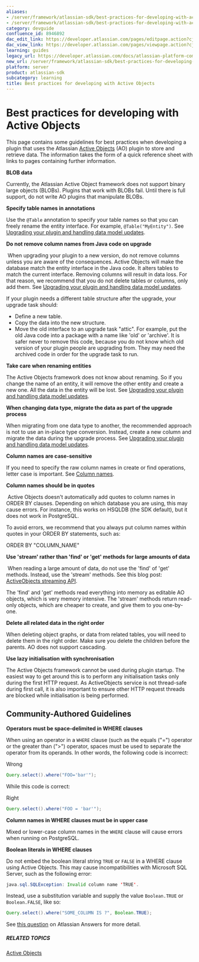 ```yaml
---
aliases:
- /server/framework/atlassian-sdk/best-practices-for-developing-with-active-objects-8946892.html
- /server/framework/atlassian-sdk/best-practices-for-developing-with-active-objects-8946892.md
category: devguide
confluence_id: 8946892
dac_edit_link: https://developer.atlassian.com/pages/editpage.action?cjm=wozere&pageId=8946892
dac_view_link: https://developer.atlassian.com/pages/viewpage.action?cjm=wozere&pageId=8946892
learning: guides
legacy_url: https://developer.atlassian.com/docs/atlassian-platform-common-components/active-objects/developing-your-plugin-with-active-objects/best-practices-for-developing-with-active-objects
new_url: /server/framework/atlassian-sdk/best-practices-for-developing-with-active-objects
platform: server
product: atlassian-sdk
subcategory: learning
title: Best practices for developing with Active Objects
---
```

# Best practices for developing with Active Objects

This page contains some guidelines for best practices when developing a plugin that uses the Atlassian [Active Objects](https://developer.atlassian.com/display/AO/Active+Objects) (AO) plugin to store and retrieve data. The information takes the form of a quick reference sheet with links to pages containing further information.

**BLOB data**

Currently, the Atlassian Active Object framework does not support binary large objects (BLOBs). Plugins that work with BLOBs fail. Until there is full support, do not write AO plugins that manipulate BLOBs.

**Specify table names in annotations**

Use the `@Table` annotation to specify your table names so that you can freely rename the entity interface. For example, `@Table("MyEntity")`. See [Upgrading your plugin and handling data model updates](/server/framework/atlassian-sdk/upgrading-your-plugin-and-handling-data-model-updates).

**Do not remove column names from Java code on upgrade**

 When upgrading your plugin to a new version, do not remove columns unless you are aware of the consequences. Active Objects will make the database match the entity interface in the Java code. It alters tables to match the current interface. Removing columns will result in data loss. For that reason, we recommend that you do not delete tables or columns, only add them. See [Upgrading your plugin and handling data model updates](/server/framework/atlassian-sdk/upgrading-your-plugin-and-handling-data-model-updates). 

If your plugin needs a different table structure after the upgrade, your upgrade task should:

-   Define a new table.
-   Copy the data into the new structure.
-   Move the old interface to an upgrade task "attic". For example, put the old Java code into a package with a name like 'old' or 'archive'. It is safer never to remove this code, because you do not know which old version of your plugin people are upgrading from. They may need the archived code in order for the upgrade task to run.

**Take care when renaming entities**

The Active Objects framework does not know about renaming. So if you change the name of an entity, it will remove the other entity and create a new one. All the data in the entity will be lost. See [Upgrading your plugin and handling data model updates](/server/framework/atlassian-sdk/upgrading-your-plugin-and-handling-data-model-updates).

**When changing data type, migrate the data as part of the upgrade process**

When migrating from one data type to another, the recommended approach is not to use an in-place type conversion. Instead, create a new column and migrate the data during the upgrade process. See [Upgrading your plugin and handling data model updates](/server/framework/atlassian-sdk/upgrading-your-plugin-and-handling-data-model-updates).

**Column names are case-sensitive**

If you need to specify the raw column names in create or find operations, letter case is important. See [Column names](/server/framework/atlassian-sdk/column-names).

**Column names should be in quotes**

 Active Objects doesn't automatically add quotes to column names in ORDER BY clauses. Depending on which database you are using, this may cause errors. For instance, this works on HSQLDB (the SDK default), but it does not work in PostgreSQL.

To avoid errors, we recommend that you always put column names within quotes in your ORDER BY statements, such as:

ORDER BY "COLUMN\_NAME"

**Use 'stream' rather than 'find' or 'get' methods for large amounts of data**

 When reading a large amount of data, do not use the 'find' of 'get' methods. Instead, use the 'stream' methods. See this blog post: <a href="http://blogs.atlassian.com/2011/09/activeobjects_streaming_api/" class="external-link">ActiveObjects streaming API</a>.

The 'find' and 'get' methods read everything into memory as editable AO objects, which is very memory intensive. The 'stream' methods return read-only objects, which are cheaper to create, and give them to you one-by-one.

**Delete all related data in the right order**

When deleting object graphs, or data from related tables, you will need to delete them in the right order. Make sure you delete the children before the parents. AO does not support cascading.

**Use lazy initialisation with synchronisation**

The Active Objects framework cannot be used during plugin startup. The easiest way to get around this is to perform any initialisation tasks only during the first HTTP request. As ActiveObjects service is not thread-safe during first call, it is also important to ensure other HTTP request threads are blocked while initialisation is being performed.

## Community-Authored Guidelines

**Operators must be space-delimited in WHERE clauses**

When using an operator in a `WHERE` clause (such as the equals ("=") operator or the greater than ("&gt;") operator, spaces must be used to separate the operator from its operands. In other words, the following code is incorrect:

Wrong

``` java
Query.select().where("FOO='bar'");
```

While this code is correct:

Right

``` java
Query.select().where("FOO = 'bar'");
```

**Column names in WHERE clauses must be in upper case**

Mixed or lower-case column names in the `WHERE` clause will cause errors when running on PostgreSQL.

**Boolean literals in WHERE clauses**

Do not embed the boolean literal string `TRUE` or `FALSE` in a WHERE clause using Active Objects. This may cause incompatibilities with Microsoft SQL Server, such as the following error:

``` java
java.sql.SQLException: Invalid column name 'TRUE'.
```

Instead, use a substitution variable and supply the value `Boolean.TRUE` or `Boolean.FALSE`, like so: 

``` java
Query.select().where("SOME_COLUMN IS ?", Boolean.TRUE);
```

See <a href="https://answers.atlassian.com/questions/216174/active-objects-mssql-boolean-issue" class="external-link">this question</a> on Atlassian Answers for more detail.

##### RELATED TOPICS

[Active Objects](https://developer.atlassian.com/display/AO/Active+Objects)































































































































































































































































































